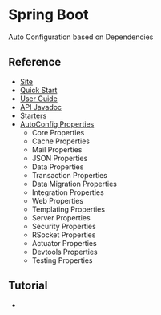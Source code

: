 # Spring Boot
Auto Configuration based on Dependencies

## Reference
- [Site](https://spring.io/projects/spring-boot/)
- [Quick Start](https://spring.io/quickstart)
- [User Guide](https://docs.spring.io/spring-boot/docs/current/reference/html/)
- [API Javadoc](https://docs.spring.io/spring-boot/docs/current/api/)
- [Starters]()
- [AutoConfig Properties](https://docs.spring.io/spring-boot/docs/current/reference/html/application-properties.html#appendix.application-properties)
    - Core Properties
    - Cache Properties
    - Mail Properties
    - JSON Properties
    - Data Properties
    - Transaction Properties
    - Data Migration Properties
    - Integration Properties
    - Web Properties
    - Templating Properties
    - Server Properties
    - Security Properties
    - RSocket Properties
    - Actuator Properties
    - Devtools Properties
    - Testing Properties

## Tutorial
-

## 
